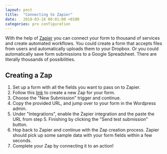 ```yaml
---
layout: post
title:  "Connecting to Zapier"
date:   2018-03-18 00:01:00 +0100
categories: pro configuration
---
```


With the help of [Zapier](https://zapier.com) you can connect your form to thousand of services and create automated workflows. You could create a form that accepts files from users and automatically uploads them to your Dropbox. Or you could automatically save form submissions to a Google Spreadsheet. There are literally thousands of possibilities.

## Creating a Zap

1. Set up a form with all the fields you want to pass on to Zapier.
1. Follow this [link](https://zapier.com/developer/invite/66711/01f290c023c6caeb5201b57663c0af01/) to create a new Zap for your form.
2. Choose the "New Submission" trigger and continue.
3. Copy the provided URL,  and jump over to your form in the Wordpress admin.
4. Under "Integrations", enable the Zapier integration and the paste the URL from step 5. Finishing by clicking the "Send test submission" button.
5. Hop back to Zapier and continue with the Zap creation process. Zapier should pick up some sample data with your form fields within a few seconds.
6. Complete your Zap by connecting it to an action!
